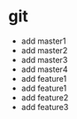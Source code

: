 # git
- add master1
- add master2
- add master3
- add master4
- add feature1
- add feature1
- add feature2
- add feature3